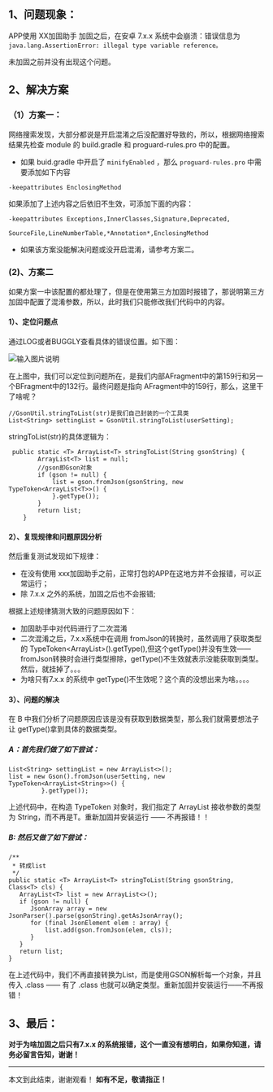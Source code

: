 ## 1、问题现象：
APP使用 XX加固助手 加固之后，在安卓 7.x.x 系统中会崩溃：错误信息为 `java.lang.AssertionError: illegal type variable reference。`

未加固之前并没有出现这个问题。

## 2、解决方案

### （1）方案一：

网络搜索发现，大部分都说是开启混淆之后没配置好导致的，所以，根据网络搜索结果先检查 module 的 build.gradle 和 proguard-rules.pro 中的配置。

* 如果 buid.gradle 中开启了  `minifyEnabled` ，那么 `proguard-rules.pro` 中需要添加如下内容
```
-keepattributes EnclosingMethod
```

如果添加了上述内容之后依旧不生效，可添加下面的内容：
```
-keepattributes Exceptions,InnerClasses,Signature,Deprecated,
                SourceFile,LineNumberTable,*Annotation*,EnclosingMethod
```

* 如果该方案没能解决问题或没开启混淆，请参考方案二。

### (2)、方案二
如果方案一中该配置的都处理了，但是在使用第三方加固时报错了，那说明第三方加固中配置了混淆参数，所以，此时我们只能修改我们代码中的内容。

#### 1）、定位问题点
通过LOG或者BUGGLY查看具体的错误位置。如下图：

![输入图片说明](http://upload-images.jianshu.io/upload_images/2551993-4013a505bfccc85e.png?imageMogr2/auto-orient/strip%7CimageView2/2/w/1240 "屏幕截图.png")

在上图中，我们可以定位到问题所在，是我们内部AFragment中的第159行和另一个BFragment中的132行。最终问题是指向 AFragment中的159行，那么，这里干了啥呢？

```
//GsonUtil.stringToList(str)是我们自己封装的一个工具类
List<String> settingList = GsonUtil.stringToList(userSetting);
```
stringToList(str)的具体逻辑为：
```
 public static <T> ArrayList<T> stringToList(String gsonString) {
        ArrayList<T> list = null;
        //gson即Gson对象
        if (gson != null) {
            list = gson.fromJson(gsonString, new TypeToken<ArrayList<T>>() {
            }.getType());
        }
        return list;
    }
```
#### 2）、复现规律和问题原因分析
然后重复测试发现如下规律：
* 在没有使用 xxx加固助手之前，正常打包的APP在这地方并不会报错，可以正常运行；
* 除 7.x.x 之外的系统，加固之后也不会报错;

根据上述规律猜测大致的问题原因如下：
* 加固助手中对代码进行了二次混淆
* 二次混淆之后，7.x.x系统中在调用 fromJson的转换时，虽然调用了获取类型的 TypeToken<ArrayList<T>>().getType(),但这个getType()并没有生效——fromJson转换时会进行类型擦除，getType()不生效就表示没能获取到类型。然后，就挂掉了。。。
* 为啥只有7.x.x 的系统中 getType()不生效呢？这个真的没想出来为啥。。。。

#### 3）、问题的解决
在 B 中我们分析了问题原因应该是没有获取到数据类型，那么我们就需要想法子让 getType()拿到具体的数据类型。

##### A：首先我们做了如下尝试：
```
List<String> settingList = new ArrayList<>();
list = new Gson().fromJson(userSetting, new TypeToken<ArrayList<String>>() {
         }.getType());

```
上述代码中，在构造 TypeToken 对象时，我们指定了 ArrayList 接收参数的类型为 String，而不再是T。重新加固并安装运行 —— 不再报错！！

##### B: 然后又做了如下尝试：
```
/**
 * 转成list
 */
public static <T> ArrayList<T> stringToList(String gsonString, Class<T> cls) {
   ArrayList<T> list = new ArrayList<>();
   if (gson != null) {
      JsonArray array = new JsonParser().parse(gsonString).getAsJsonArray();
      for (final JsonElement elem : array) {
          list.add(gson.fromJson(elem, cls));
      }
   }
   return list;
}
```
在上述代码中，我们不再直接转换为List，而是使用GSON解析每一个对象，并且传入 .class —— 有了 .class 也就可以确定类型。重新加固并安装运行——不再报错！

## 3、最后：
**对于为啥加固之后只有7.x.x 的系统报错，这个一直没有想明白，如果你知道，请务必留言告知，谢谢！**

---
本文到此结束，谢谢观看！
**如有不足，敬请指正！**
